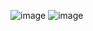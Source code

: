![image](https://github.com/yusufktlk/animedb-app/assets/71187794/d55da79a-b08c-44ff-8087-2e1ae087611c)
![image](https://github.com/yusufktlk/animedb-app/assets/71187794/70613f67-0fe9-4f20-8267-9dd0330ee684)
